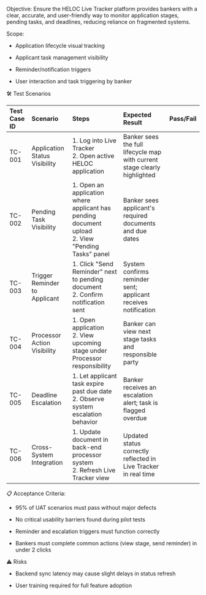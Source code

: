 Objective:
Ensure the HELOC Live Tracker platform provides bankers with a clear, accurate, and user-friendly way to monitor application stages, pending tasks, and deadlines, reducing reliance on fragmented systems.

Scope:
- Application lifecycle visual tracking

- Applicant task management visibility

- Reminder/notification triggers

- User interaction and task triggering by banker

🛠️ Test Scenarios

| Test Case ID | Scenario | Steps | Expected Result | Pass/Fail |
|:---|:---|:---|:---|:---|
| TC-001 | Application Status Visibility | 1. Log into Live Tracker<br>2. Open active HELOC application | Banker sees the full lifecycle map with current stage clearly highlighted | |
| TC-002 | Pending Task Visibility | 1. Open an application where applicant has pending document upload<br>2. View \"Pending Tasks\" panel | Banker sees applicant's required documents and due dates | |
| TC-003 | Trigger Reminder to Applicant | 1. Click \"Send Reminder\" next to pending document<br>2. Confirm notification sent | System confirms reminder sent; applicant receives notification | |
| TC-004 | Processor Action Visibility | 1. Open application<br>2. View upcoming stage under Processor responsibility | Banker can view next stage tasks and responsible party | |
| TC-005 | Deadline Escalation | 1. Let applicant task expire past due date<br>2. Observe system escalation behavior | Banker receives an escalation alert; task is flagged overdue | |
| TC-006 | Cross-System Integration | 1. Update document in back-end processor system<br>2. Refresh Live Tracker view | Updated status correctly reflected in Live Tracker in real time | |

📋 Acceptance Criteria:
- 95% of UAT scenarios must pass without major defects

- No critical usability barriers found during pilot tests

- Reminder and escalation triggers must function correctly

- Bankers must complete common actions (view stage, send reminder) in under 2 clicks

⚠️ Risks
- Backend sync latency may cause slight delays in status refresh

- User training required for full feature adoption
